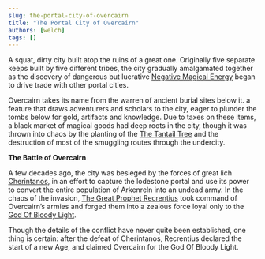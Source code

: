 ```yaml
---
slug: the-portal-city-of-overcairn
title: "The Portal City of Overcairn"
authors: [welch]
tags: []
---
```


A squat, dirty city built atop the ruins of a great one. Originally five separate keeps built by five different tribes, the city gradually amalgamated together as the discovery of dangerous but lucrative [Negative Magical Energy](/wikis/the-negative-energy-mines) began to drive trade with other portal cities.
 
Overcairn takes its name from the warren of ancient burial sites below it. a feature that draws adventurers and scholars to the city, eager to plunder the tombs below for gold, artifacts and knowledge. Due to taxes on these items, a black market of magical goods had deep roots in the city, though it was thrown into chaos by the planting of the [The Tantail Tree](/wikis/the-tantail-tree) and the destruction of most of the smuggling routes through the undercity.
 
**The Battle of Overcairn**
 
A few decades ago, the city was besieged by the forces of great lich [Cherintanos](/characters/cherintanos), in an effort to capture the lodestone portal and use its power to convert the entire population of Arkenreln into an undead army. In the chaos of the invasion, [The Great Prophet Recrentius](/characters/recrentius) took command of Overcairn’s armies and forged them into a zealous force loyal only to the [God Of Bloody Light](/wikis/God%20Of%20Bloody%20Light/new).
 
Though the details of the conflict have never quite been established, one thing is certain: after the defeat of Cherintanos, Recrentius declared the start of a new Age, and claimed Overcairn for the God Of Bloody Light.